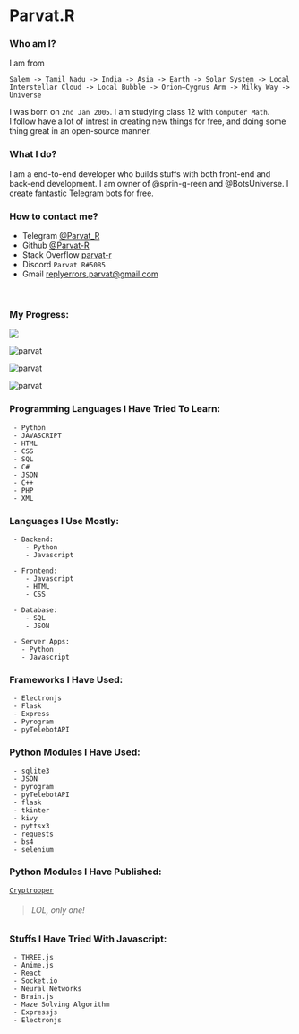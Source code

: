 # Parvat.R

### Who am I?
I am from 
```
Salem -> Tamil Nadu -> India -> Asia -> Earth -> Solar System -> Local Interstellar Cloud -> Local Bubble -> Orion–Cygnus Arm -> Milky Way -> Universe
```
I was born on `2nd Jan 2005`. I am studying class 12 with `Computer Math`.
<br>
I follow have a lot of intrest in creating new things for free, and doing some thing great in an open-source manner.


### What I do?
 I am a end-to-end developer who builds stuffs with both front-end and back-end development. I am owner of @sprin-g-reen and @BotsUniverse.
 I create fantastic Telegram bots for free.

### How to contact me?
- Telegram [@Parvat_R](https://telegram.me/Parvat_R)
- Github [@Parvat-R](https://github.com/Parvat-R)
- Stack Overflow [parvat-r](https://stackoverflow.com/users/14785531/parvat-r)
- Discord `Parvat R#5085`
- Gmail [replyerrors.parvat@gmail.com](mailto:replyerrors.parvat@gmail.com)

<br>

### My Progress:
      
<a><img src="https://github-readme-stats.vercel.app/api/?username=parvat-r&count_private=true&theme=tokyonight&showicons=true" /></a>
    
<a><img src="https://github-readme-stats.vercel.app/api/top-langs/?username=parvat-r&langs_count=5&theme=tokyonight" alt="parvat" /></a>
    
<a><img align="center" src="https://github-readme-streak-stats.herokuapp.com/?user=parvat-r&theme=tokyonight" alt="parvat" /></a>
    
<a><img src="https://github-profile-trophy.vercel.app/?username=parvat-r&theme=tokyonight" alt="parvat" /></a>


### Programming Languages I Have Tried To Learn:
```
 - Python
 - JAVASCRIPT
 - HTML
 - CSS
 - SQL
 - C#
 - JSON
 - C++
 - PHP
 - XML
```

### Languages I Use Mostly:
```
 - Backend:
    - Python
    - Javascript
   
 - Frontend:
    - Javascript
    - HTML
    - CSS
    
 - Database:
    - SQL
    - JSON
    
 - Server Apps:
   - Python
   - Javascript
```


### Frameworks I Have Used:
```
 - Electronjs
 - Flask
 - Express
 - Pyrogram
 - pyTelebotAPI
```


### Python Modules I Have Used:
```
 - sqlite3
 - JSON
 - pyrogram
 - pyTelebotAPI
 - flask
 - tkinter
 - kivy
 - pyttsx3
 - requests
 - bs4
 - selenium
```


### Python Modules I Have Published:
[`Cryptrooper`](https://pypi.org/project/cryptrooper)
> ###### LOL, only one!


### Stuffs I Have Tried With Javascript:
```
 - THREE.js
 - Anime.js
 - React
 - Socket.io
 - Neural Networks
 - Brain.js
 - Maze Solving Algorithm
 - Expressjs
 - Electronjs
```
